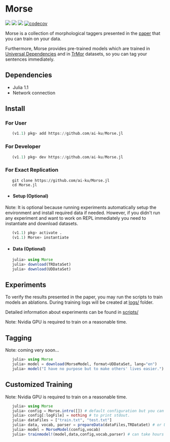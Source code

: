 # Morse

[![](https://img.shields.io/badge/docs-latest-blue.svg)](https://ekinakyurek.github.io/Morse.jl/latest)
[![](https://gitlab.com/JuliaGPU/Morse/badges/master/pipeline.svg)](https://gitlab.com/JuliaGPU/Morse/pipelines)
[![](https://travis-ci.org/ekinakyurek/Morse.jl.svg?branch=master)](https://travis-ci.org/ekinakyurek/Morse.jl)
[![codecov](https://codecov.io/gh/ekinakyurek/Morse.jl/branch/master/graph/badge.svg)](https://codecov.io/gh/ekinakyurek/Morse.jl)

Morse is a collection of morphological taggers presented in the [paper](https://arxiv.org/abs/1805.07946v1) that you can train on your data.

Furthermore, Morse provides pre-trained models which are trained in [Universal Dependencies](http://universaldependencies.org)
and in [TrMor](https://github.com/ai-ku/TrMor2018) datasets, so you can tag your sentences immediately.

## Dependencies
  - Julia 1.1
  - Network connection

## Install

### For User
```JULIA
   (v1.1) pkg> add https://github.com/ai-ku/Morse.jl
```
### For Developer
```JULIA
   (v1.1) pkg> dev https://github.com/ai-ku/Morse.jl
```
### For Exact Replication

```SHELL
   git clone https://github.com/ai-ku/Morse.jl
   cd Morse.jl
```
* #### Setup (Optional)
Note: It is optional because running experiments automatically setup the environment and install required data if needed. However, if you didn't run any experiment and want to work on REPL immediately you need to instantiate and download datasets.
```JULIA
   (v1.1) pkg> activate .
   (v1.1) Morse> instantiate
```

* #### Data (Optional)
```JULIA
   julia> using Morse
   julia> download(TRDataSet)
   julia> download(UDDataSet)
```

## Experiments

To verify the results presented in the paper, you may run the scripts to train models an ablations. During training logs will be created at [logs/](logs/) folder.

Detailed information about experiments can be found in [scripts/](scripts/README.md)

Note: Nvidia GPU is required to train on a reasonable time.

## Tagging

Note: coming very soon...

```Julia
   julia> using Morse
   julia> model = download(MorseModel, format=UDDataSet, lang="en")
   julia> model("I have no purpose but to make others' lives easier.")
```

## Customized Training

Note: Nvidia GPU is required to train on a reasonable time.

```Julia
   julia> using Morse
   julia> config = Morse.intro([]) # default configuration but you can modify
   julia> config[:logFile] = nothing # to print stdout.
   julia> dataFiles = ["train.txt", "test.txt"]
   julia> data, vocab, parser = prepareData(dataFiles,TRDataSet) # or UDDataSet
   julia> model = MorseModel(config,vocab)
   julia> trainmodel!(model,data,config,vocab,parser) # can take hours or more depends to your data
```
